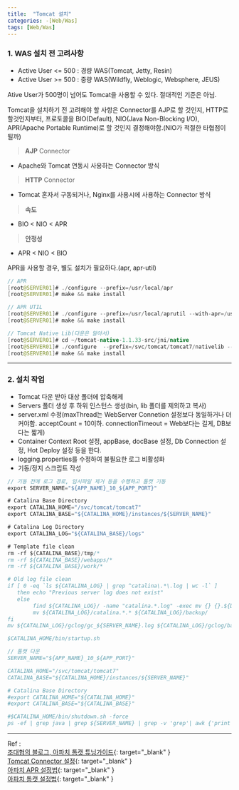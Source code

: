 ```yaml
---
title:  "Tomcat 설치"
categories: -[Web/Was]
tags: [Web/Was]
---
```


### 1. WAS 설치 전 고려사항    
- Active User <= 500 : 경량 WAS(Tomcat, Jetty, Resin)  
- Active User >= 500 : 중량 WAS(Wildfly, Weblogic, Websphere, JEUS)    

Ative User가 500명이 넘어도 Tomcat을 사용할 수 있다. 절대적인 기준은 아님.    

Tomcat을 설치하기 전 고려해야 할 사항은 Connector를 AJP로 할 것인지, HTTP로 할것인지부터,
프로토콜을 BIO(Default), NIO(Java Non-Blocking I/O), APR(Apache Portable Runtime)로 할 것인지 결정해야함.(NIO가 적절한 타협점이 될까)    

> **AJP** Connector  
- Apache와 Tomcat 연동시 사용하는 Connector 방식    

> **HTTP** Connector  
- Tomcat 혼자서 구동되거나, Nginx를 사용시에 사용하는 Connector 방식    

> **속도**  
- BIO < NIO < APR    

> **안정성**  
- APR < NIO < BIO    

APR을 사용할 경우, 별도 설치가 필요하다.(apr, apr-util)
```java
// APR
[root@SERVER01]# ./configure --prefix=/usr/local/apr
[root@SERVER01]# make && make install

// APR UTIL
[root@SERVER01]# ./configure --prefix=/usr/local/aprutil --with-apr=/usr/local/apr/
[root@SERVER01]# make && make install

// Tomcat Native Lib(다운은 알아서)
[root@SERVER01]# cd ~/tomcat-native-1.1.33-src/jni/native
[root@SERVER01]# ./configure  --prefix=/svc/tomcat/tomcat7/nativelib --with-apr=/usr/local/apr/bin/apr-1-config --with-java-home=$JAVA_HOME
[root@SERVER01]# make && make install
```    

---

### 2. 설치 작업    
 - Tomcat 다운 받아 대상 폴더에 압축해제  
 - Servers 폴더 생성 후 하위 인스턴스 생성(bin, lib 폴더를 제외하고 복사)
 - server.xml 수정(maxThread는 WebServer Connetion 설정보다 동일하거나 더 커야함. acceptCount = 10이하. connectionTimeout = Web보다는 길게, DB보다는 짧게)
 - Container Context Root 설정, appBase, docBase 설정, Db Connection 설정, Hot Deploy 설정 등을 한다.
 - logging.properties를 수정하여 불필요한 로그 비활성화
 - 기동/정지 스크립트 작성    

```java
// 기동 전에 로그 경로, 임시파일 제거 등을 수행하고 톰캣 기동
export SERVER_NAME="${APP_NAME}_10_${APP_PORT}"

# Catalina Base Directory
export CATALINA_HOME="/svc/tomcat/tomcat7"
export CATALINA_BASE="${CATALINA_HOME}/instances/${SERVER_NAME}"

# Catalina Log Directory
export CATALINA_LOG="${CATALINA_BASE}/logs"

# Template file clean
rm -rf ${CATALINA_BASE}/tmp/*
rm -rf ${CATALINA_BASE}/webapps/*
rm -rf ${CATALINA_BASE}/work/*

# Old log file clean
if [ 0 -eq `ls ${CATALINA_LOG} | grep ^catalina\.*\.log | wc -l` ]
   then echo "Previous server log does not exist"
   else
        find ${CATALINA_LOG}/ -name "catalina.*.log" -exec mv {} {}.${DATE} \;
        mv ${CATALINA_LOG}/catalina.*.* ${CATALINA_LOG}/backup/
fi
mv ${CATALINA_LOG}/gclog/gc_${SERVER_NAME}.log ${CATALINA_LOG}/gclog/backup/gc_${SERVER_NAME}.log.${DATE}

$CATALINA_HOME/bin/startup.sh

// 톰캣 다운
SERVER_NAME="${APP_NAME}_10_${APP_PORT}"

CATALINA_HOME="/svc/tomcat/tomcat7"
CATALINA_BASE="${CATALINA_HOME}/instances/${SERVER_NAME}"

# Catalina Base Directory
#export CATALINA_HOME="${CATALINA_HOME}"
#export CATALINA_BASE="${CATALINA_BASE}"

#$CATALINA_HOME/bin/shutdown.sh -force
ps -ef | grep java | grep ${SERVER_NAME} | grep -v 'grep'| awk {'print "kill -9 " $2'} | sh -x
```

---

Ref :  
[조대협의 블로그, 아파치 톰캣 튜닝가이드](http://bcho.tistory.com/788){: target="_blank" }    
[Tomcat Connector 설정](http://linuxism.tistory.com/520){: target="_blank" }    
[아파치 APR 설정법](https://kenu.github.io/tomcat70/docs/apr.html){: target="_blank" }    
[아파치 톰캣 설정법](https://tomcat.apache.org/tomcat-7.0-doc/config/http.html){: target="_blank" }    